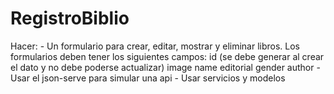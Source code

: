 # RegistroBiblio
Hacer: - Un formulario para crear, editar, mostrar y eliminar libros. Los formularios deben tener los siguientes campos:  id (se debe generar al crear el dato y no debe poderse actualizar) image name editorial gender author -  Usar el json-serve para simular una api  -  Usar servicios y modelos  
